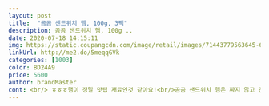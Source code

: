 ```yaml
---
layout: post 
title:  "곰곰 샌드위치 햄, 100g, 3팩" 
description: 곰곰 샌드위치 햄, 100g ..
date: 2020-07-18 14:15:11 
img: https://static.coupangcdn.com/image/retail/images/71443779563645-6b730819-fef0-438b-b77c-fb1f208a37e9.jpg 
linkUrl: http://me2.do/5meqqGVk 
categories: [1003] 
color: BD24A9 
price: 5600 
author: brandMaster 
cont: <br/> ㅎㅎㅎ햄이 정말 맛팁 재료인것 같아요!<br/>곰곰 샌드위치 햄은 짜지 않고 간이 아주 적당해서 샌드위치에 여러장 넣어 먹어도 딱 좋더라구요<br/>국내산 우리 돼지를 사용했다고 하니<br/>굽지 않고 그냥 먹을수도 있다고해요ㅎㅎ<br/>그래서 빵과 단호박 샐러드를 사서 나중에 같이 먹으려구요!!<br/>그리고 샌드위치 햄답게 생으로 햄만 먹어도 신선하고 고기 맛이 풍부하고 맛있습니다!<br/>꼭 샌드위치 뿐 아니라, 김밤이나 파스타 등<br/>너무 좋아요 맛있습니다!ㅋㅋ<br/>다른 제품들에 비해 항상 고기함량이 높고 질이 좋아서 육류 제품들은 항상 믿고 먹는 편이거든요<br/>덕분에 든든한 한끼를 합니다 ㅎㅎ<br/>맛있어요 ㅎㅎ<br/>믿고 먹을수 있을것 같아요!<br/>샌드위치 도시락을 만들려고 하는데<br/>샌드위치 용 햄인데 구워먹어봤어요.<br/><br/>샌드위치에 절대 빠지면 안되는 재료는<br/> 
---
```

 